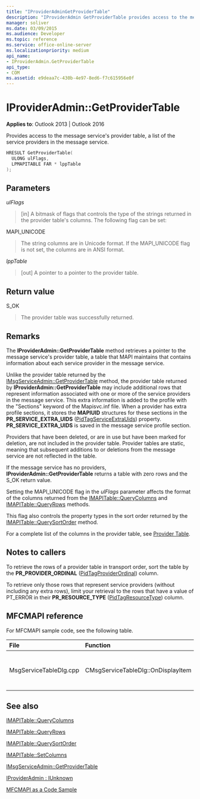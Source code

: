 ```yaml
---
title: "IProviderAdminGetProviderTable"
description: "IProviderAdmin GetProviderTable provides access to the message service's provider table, a list of the service providers in the message service."
manager: soliver
ms.date: 03/09/2015
ms.audience: Developer
ms.topic: reference
ms.service: office-online-server
ms.localizationpriority: medium
api_name:
- IProviderAdmin.GetProviderTable
api_type:
- COM
ms.assetid: e9deaa7c-430b-4e97-8ed6-f7c615956e0f
---
```


# IProviderAdmin::GetProviderTable

  
  
**Applies to**: Outlook 2013 | Outlook 2016 
  
Provides access to the message service's provider table, a list of the service providers in the message service.
  
```cpp
HRESULT GetProviderTable(
  ULONG ulFlags,
  LPMAPITABLE FAR * lppTable
);
```

## Parameters

 _ulFlags_
  
> [in] A bitmask of flags that controls the type of the strings returned in the provider table's columns. The following flag can be set:
    
MAPI_UNICODE 
  
> The string columns are in Unicode format. If the MAPI_UNICODE flag is not set, the columns are in ANSI format.
    
 _lppTable_
  
> [out] A pointer to a pointer to the provider table.
    
## Return value

S_OK 
  
> The provider table was successfully returned.
    
## Remarks

The **IProviderAdmin::GetProviderTable** method retrieves a pointer to the message service's provider table, a table that MAPI maintains that contains information about each service provider in the message service. 
  
Unlike the provider table returned by the [IMsgServiceAdmin::GetProviderTable](imsgserviceadmin-getprovidertable.md) method, the provider table returned by **IProviderAdmin::GetProviderTable** may include additional rows that represent information associated with one or more of the service providers in the message service. This extra information is added to the profile with the "Sections" keyword of the Mapisvc.inf file. When a provider has extra profile sections, it stores the **MAPIUID** structures for these sections in the **PR_SERVICE_EXTRA_UIDS** ([PidTagServiceExtraUids](pidtagserviceextrauids-canonical-property.md)) property. **PR_SERVICE_EXTRA_UIDS** is saved in the message service profile section. 
  
Providers that have been deleted, or are in use but have been marked for deletion, are not included in the provider table. Provider tables are static, meaning that subsequent additions to or deletions from the message service are not reflected in the table. 
  
If the message service has no providers, **IProviderAdmin::GetProviderTable** returns a table with zero rows and the S_OK return value. 
  
Setting the MAPI_UNICODE flag in the _ulFlags_ parameter affects the format of the columns returned from the [IMAPITable::QueryColumns](imapitable-querycolumns.md) and [IMAPITable::QueryRows](imapitable-queryrows.md) methods. 
  
This flag also controls the property types in the sort order returned by the [IMAPITable::QuerySortOrder](imapitable-querysortorder.md) method. 
  
For a complete list of the columns in the provider table, see [Provider Table](provider-tables.md). 
  
## Notes to callers

To retrieve the rows of a provider table in transport order, sort the table by the **PR_PROVIDER_ORDINAL** ([PidTagProviderOrdinal](pidtagproviderordinal-canonical-property.md)) column. 
  
To retrieve only those rows that represent service providers (without including any extra rows), limit your retrieval to the rows that have a value of PT_ERROR in their **PR_RESOURCE_TYPE** ([PidTagResourceType](pidtagresourcetype-canonical-property.md)) column.
  
## MFCMAPI reference

For MFCMAPI sample code, see the following table.
  
|**File**|**Function**|**Comment**|
|:-----|:-----|:-----|
| MsgServiceTableDlg.cpp  <br/> |CMsgServiceTableDlg::OnDisplayItem  <br/> |MFCMAPI uses the **IProviderAdmin::GetProviderTable** method to get the table of providers to render in a new dialog box. |
   
## See also



[IMAPITable::QueryColumns](imapitable-querycolumns.md)
  
[IMAPITable::QueryRows](imapitable-queryrows.md)
  
[IMAPITable::QuerySortOrder](imapitable-querysortorder.md)
  
[IMAPITable::SetColumns](imapitable-setcolumns.md)
  
[IMsgServiceAdmin::GetProviderTable](imsgserviceadmin-getprovidertable.md)
  
[IProviderAdmin : IUnknown](iprovideradminiunknown.md)


[MFCMAPI as a Code Sample](mfcmapi-as-a-code-sample.md)

